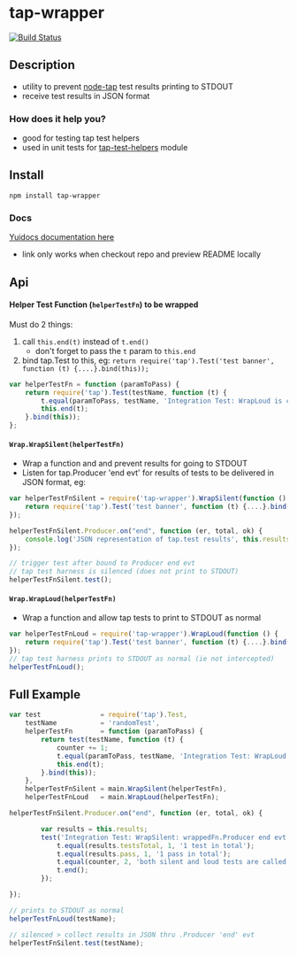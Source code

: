 # tap-wrapper

[![Build Status](https://secure.travis-ci.org/techjacker/tap-wrapper.png)](http://travis-ci.org/techjacker/tap-wrapper)

## Description
- utility to prevent [node-tap](https://github.com/isaacs/node-tap) test results printing to STDOUT
- receive test results in JSON format

### How does it help you?
- good for testing tap test helpers
- used in unit tests for [tap-test-helpers](https://npmjs.org/package/tap-test-helpers) module

## Install
```Shell
npm install tap-wrapper
```

### Docs
[Yuidocs documentation here](docs/index.html)
- link only works when checkout repo and preview README locally


## Api

#### Helper Test Function (```helperTestFn```) to be wrapped
Must do 2 things:
1. call ```this.end(t)``` instead of ```t.end()```
	- don't forget to pass the ```t``` param to ```this.end```
2. bind tap.Test to this, eg:
	```return require('tap').Test('test banner', function (t) {....}.bind(this));```

```JavaScript
var helperTestFn = function (paramToPass) {
	return require('tap').Test(testName, function (t) {
		t.equal(paramToPass, testName, 'Integration Test: WrapLoud is called');
		this.end(t);
	}.bind(this));
};
```

#### ```Wrap.WrapSilent(helperTestFn)```
- Wrap a function and and prevent results for going to STDOUT
- Listen for tap.Producer 'end evt' for results of tests to be delivered in JSON format, eg:

```JavaScript
var helperTestFnSilent = require('tap-wrapper').WrapSilent(function () {
	return require('tap').Test('test banner', function (t) {....}.bind(this));
});

helperTestFnSilent.Producer.on("end", function (er, total, ok) {
	console.log('JSON representation of tap.test results', this.results);
});

// trigger test after bound to Producer end evt
// tap test harness is silenced (does not print to STDOUT)
helperTestFnSilent.test();
```


#### ```Wrap.WrapLoud(helperTestFn)```
- Wrap a function and allow tap tests to print to STDOUT as normal

```JavaScript
var helperTestFnLoud = require('tap-wrapper').WrapLoud(function () {
	return require('tap').Test('test banner', function (t) {....}.bind(this));
});
// tap test harness prints to STDOUT as normal (ie not intercepted)
helperTestFnLoud();
```


## Full Example

```JavaScript
var test 			   = require('tap').Test,
	testName           = 'randomTest',
	helperTestFn       = function (paramToPass) {
		return test(testName, function (t) {
			counter += 1;
			t.equal(paramToPass, testName, 'Integration Test: WrapLoud is called');
			this.end(t);
		}.bind(this));
	},
	helperTestFnSilent = main.WrapSilent(helperTestFn),
	helperTestFnLoud   = main.WrapLoud(helperTestFn);

helperTestFnSilent.Producer.on("end", function (er, total, ok) {

		var results = this.results;
		test('Integration Test: WrapSilent: wrappedFn.Producer end evt triggered', function (t) {
			t.equal(results.testsTotal, 1, '1 test in total');
			t.equal(results.pass, 1, '1 pass in total');
			t.equal(counter, 2, 'both silent and loud tests are called');
			t.end();
		});

});

// prints to STDOUT as normal
helperTestFnLoud(testName);

// silenced > collect results in JSON thru .Producer 'end' evt
helperTestFnSilent.test(testName);
```